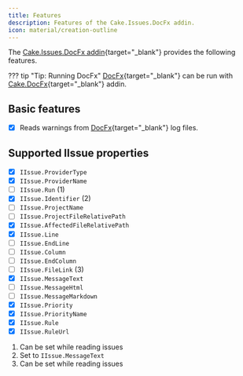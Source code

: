 ```yaml
---
title: Features
description: Features of the Cake.Issues.DocFx addin.
icon: material/creation-outline
---
```


The [Cake.Issues.DocFx addin](https://cakebuild.net/extensions/cake-issues-docfx/){target="_blank"}
provides the following features.

??? tip "Tip: Running DocFx"
    [DocFx](https://dotnet.github.io/docfx/){target="_blank"} can be run with
    [Cake.DocFx](https://cakebuild.net/extensions/cake-docfx/){target="_blank"} addin.

## Basic features

- [x] Reads warnings from [DocFx](https://dotnet.github.io/docfx/){target="_blank"} log files.

## Supported IIssue properties

<div class="annotate" markdown>

- [x] `IIssue.ProviderType`
- [x] `IIssue.ProviderName`
- [ ] `IIssue.Run` (1)
- [x] `IIssue.Identifier` (2)
- [ ] `IIssue.ProjectName`
- [ ] `IIssue.ProjectFileRelativePath`
- [x] `IIssue.AffectedFileRelativePath`
- [x] `IIssue.Line`
- [ ] `IIssue.EndLine`
- [ ] `IIssue.Column`
- [ ] `IIssue.EndColumn`
- [ ] `IIssue.FileLink` (3)
- [x] `IIssue.MessageText`
- [ ] `IIssue.MessageHtml`
- [ ] `IIssue.MessageMarkdown`
- [x] `IIssue.Priority`
- [x] `IIssue.PriorityName`
- [x] `IIssue.Rule`
- [x] `IIssue.RuleUrl`

</div>

1.  Can be set while reading issues
2.  Set to `IIssue.MessageText`
3.  Can be set while reading issues
